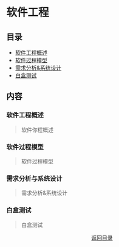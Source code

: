 # 软件工程
## 目录
- [软件工程概述](#软件工程概述)  
- [软件过程模型](#软件过程模型)
- [需求分析&系统设计](#需求分析与系统设计)
- [白盒测试](#白盒测试) 
## 内容
### 软件工程概述
> 软件你程概述
### 软件过程模型  
> 软件过程模型
### 需求分析与系统设计  
> 需求分析&系统设计
### 白盒测试  
> 白盒测试
<div align=center >
<a href=#目录>返回目录</a>
</div>
